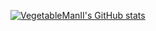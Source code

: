 [![VegetableManII's GitHub stats](https://github-readme-stats.vercel.app/api?username=VegetableManII&count_private=true&show_icons=true&theme=dark)](https://github.com/anuraghazra/github-readme-stats)
